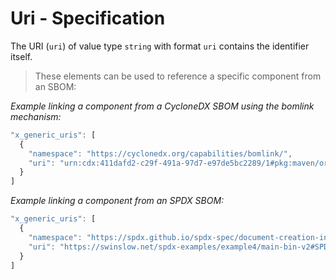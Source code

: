 # Uri - Specification

The URI (`uri`) of value type `string` with format `uri` contains the identifier itself.

> These elements can be used to reference a specific component from an SBOM:

*Example linking a component from a CycloneDX SBOM using the bomlink mechanism:*

```javascript
"x_generic_uris": [
  {
    "namespace": "https://cyclonedx.org/capabilities/bomlink/",
    "uri": "urn:cdx:411dafd2-c29f-491a-97d7-e97de5bc2289/1#pkg:maven/org.jboss.logging/jboss-logging@3.4.1.Final?type=jar"
  }
]
```

*Example linking a component from an SPDX SBOM:*

```javascript
"x_generic_uris": [
  {
    "namespace": "https://spdx.github.io/spdx-spec/document-creation-information/#65-spdx-document-namespace-field",
    "uri": "https://swinslow.net/spdx-examples/example4/main-bin-v2#SPDXRef-libc"
  }
]
```
